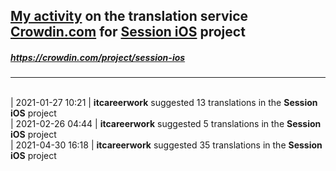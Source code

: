 ## [My activity](https://crowdin.com/profile/itcareerwork/activity "My profile") on the translation service [Crowdin.com](https://crowdin.com "crowdin.com") for [Session iOS](https://crowdin.com/project/session-ios "Session iOS Crowdin") project
##### <https://crowdin.com/project/session-ios>
***
<br>| 2021-01-27 10:21 | **itcareerwork** suggested 13 translations in the **Session iOS** project
<br>| 2021-02-26 04:44 | **itcareerwork** suggested 5 translations in the **Session iOS** project
<br>| 2021-04-30 16:18 | **itcareerwork** suggested 35 translations in the **Session iOS** project
